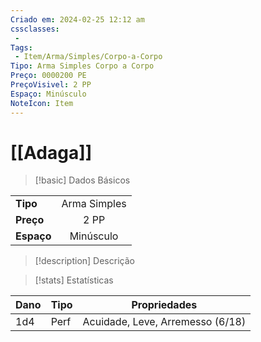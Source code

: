 ```yaml
---
Criado em: 2024-02-25 12:12 am
cssclasses:
 - 
Tags:
 - Item/Arma/Simples/Corpo-a-Corpo
Tipo: Arma Simples Corpo a Corpo
Preço: 0000200 PE
PreçoVisivel: 2 PP
Espaço: Minúsculo
NoteIcon: Item
---
```

# [[Adaga]]

> [!basic] Dados Básicos
> 
|            |     |
| ---------- |:---:|
| **Tipo**   |   Arma Simples  |
| **Preço**  |  2 PP   |
| **Espaço** |   Minúsculo  |
>
 
> [!description] Descrição
> 
>

> [!stats] Estatísticas
>
| Dano | Tipo | Propriedades                     |
| ---- | ---- | -------------------------------- |
| 1d4  | Perf | Acuidade, Leve, Arremesso (6/18) |
